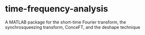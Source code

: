 # time-frequency-analysis
A MATLAB package for the short-time Fourier transform, the synchrosqueezing transform, ConceFT, and the deshape technique
